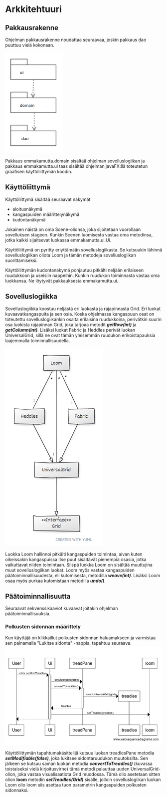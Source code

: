 # Arkkitehtuuri

## Pakkausrakenne

Ohjelman pakkausrakenne noudattaa seuraavaa, joskin pakkaus dao puuttuu vielä kokonaan.

![pakkauskuva](https://github.com/emmakamutta/ot-harjoitustyo/blob/master/dokumentaatio/kuvat/pakkauskaavio.png)


Pakkaus emmakamutta.domain sisältää ohjelman sovelluslogiikan ja pakkaus emmakamutta.ui taas sisältää ohjelman javaFX:llä toteutetun graafisen käyttöliittymän koodin.

## Käyttöliittymä
Käyttöliittymä sisältää seuraavat näkymät 
* aloitusnäkymä
* kangaspuiden määrittelynäkymä
* kudontanäkymä

Jokainen näistä on oma Scene-olionsa, joka sijoitetaan vuorollaan sovelluksen stageen. Kunkin Scenen luomisesta vastaa oma metodinsa, jotka kaikki sijaitsevat luokassa emmakamutta.ui.Ui.

Käyttöliittymä on pyritty eriyttämään sovelluslogiikasta. Se kutsuukin lähinnä sovelluslogiikan oliota Loom ja tämän metodeja sovelluslogiikan suorittamiseksi.

Käyttöliittymän kudontanäkymä pohjautuu pitkälti neljään erilaiseen ruudukkoon ja useisiin nappeihin. Kunkin ruudukon toiminnasta vastaa oma luokkansa. Ne löytyvät pakkauksesta emmakamutta.ui.

## Sovelluslogiikka

Sovelluslogiikka koostuu neljästä eri luokasta ja rajapinnasta Grid. Eri luokat kuvaavatkangaspuita ja sen osia. Koska ohjelmassa kangaspuun osat on toteutettu sovelluslogiikankin osalta erilaisina ruudukkoina, perivätkin suurin osa luokista rajapinnan Grid, joka tarjoaa metodit ***getRow(int)*** ja ***getColumn(int)***. Lisäksi luokat Fabric ja Heddles perivät luokan UniversalGrid, sillä ne ovat tämän yleisemmän ruudukon erikoistapauksia laajemmalla toiminnallisuudella. 

![luokkakaavio](https://github.com/emmakamutta/ot-harjoitustyo/blob/master/dokumentaatio/kuvat/luokkakaavio.png)

Luokka Loom hallinnoi pitkälti kangaspuiden toimintaa, aivan kuten oikeissakin kangaspuissa itse puut sisältävät pienempiä osasia, jotka vaikuttavat niiden toimintaan. Siispä luokka Loom on sisältää muuttujina muut sovelluslogiikan luokat. Loom myös vastaa kangaspuiden päätoiminnallisuudesta, eli kutomisesta, metodilla ***weave(int)***. Lisäksi Loom osaa myös purkaa kutomistaan metodilla ***undo()***. 

## Päätoiminnallisuutta
Seuraavat sekvenssikaaviot kuvaavat joitakin ohjelman päätoiminnallisuuksia.
### Polkusten sidonnan määrittely
Kun käyttäjä on klikkaillut polkusten sidonnan haluamakseen ja varmistaa sen painamalla "Lukitse sidonta" -nappia, tapahtuu seuraava.
![sekvenssi](https://github.com/emmakamutta/ot-harjoitustyo/blob/master/dokumentaatio/kuvat/polkusten_varmistussekvenssi.png)

Käyttöliittymän tapahtumakäsittelijä kutsuu luokan treadlesPane metodia ***setModifiable(false)***, joka lukitsee sidontaruudukon muutoksilta. Sen jälkeen se kutsuu saman luokan metodia ***convertToTreadles()*** (kuvassa toistaiseksi vielä kirjoitusvirhe) tämä metodi palauttaa uuden UniversalGrid-olion, joka vastaa visualisaatiota Grid muodossa. Tämä olio asetetaan sitten olion **loom** metodin ***setTreadles(Grid)*** sisälle, jolloin sovelluslogiikan luokan Loom olio loom siis asettaa tuon parametrin kangaspuiden polkusten sidonnaksi.
